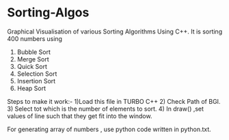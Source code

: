 # Sorting-Algos
Graphical Visualisation of various Sorting Algorithms Using C++.
It is sorting 400 numbers using
1) Bubble Sort
2) Merge Sort
3) Quick Sort
4) Selection Sort
5) Insertion Sort
6) Heap Sort


Steps to make it work:-
1)Load this file in TURBO C++
2) Check Path of BGI.
3) Select tot which is the number of elements to sort.
4) In draw() ,set values of line such that they get fit into the window.



For generating array of numbers , use python code written in python.txt.
